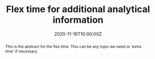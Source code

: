 ---
abstract: This is the abstract for the flex time.  This can be any topic we need or 'extra time' if necessary.
address:
  city: Richmond
  country: United States
  postcode: "23284"
  region: VA
  street: 1000 West Cary Street
all_day: false
date: "2020-11-16T10:00:00Z"
date_end: "2020-11-16T15:00:00Z"
event: Data Literacy Lecture on anything we want to expand into.
event_url: https://us02web.zoom.us/j/86289645889?pwd=YzVBZlhPYUwydE5pNWVhTFExSlA2Zz09
featured: false
location: Center for Environmental Studies
math: false
summary: Flex time for any additional stuff 
tags: []
keywords: ["models"]
title: Flex time for additional analytical information
url_code: ""
url_pdf: ""
url_slides: "/slides/flex.html"
url_video: ""
---